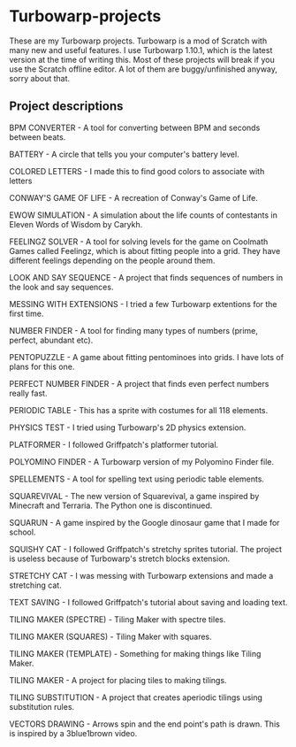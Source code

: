 # Turbowarp-projects
These are my Turbowarp projects. Turbowarp is a mod of Scratch with many new and useful features. I use Turbowarp 1.10.1, which is the latest version at the time of writing this. Most of these projects will break if you use the Scratch offline editor. A lot of them are buggy/unfinished anyway, sorry about that.

## Project descriptions
BPM CONVERTER - A tool for converting between BPM and seconds between beats.

BATTERY - A circle that tells you your computer's battery level.

COLORED LETTERS - I made this to find good colors to associate with letters

CONWAY'S GAME OF LIFE - A recreation of Conway's Game of Life.

EWOW SIMULATION - A simulation about the life counts of contestants in Eleven Words of Wisdom by Carykh.

FEELINGZ SOLVER - A tool for solving levels for the game on Coolmath Games called Feelingz, which is about fitting people into a grid. They have different feelings depending on the people around them.

LOOK AND SAY SEQUENCE - A project that finds sequences of numbers in the look and say sequences.

MESSING WITH EXTENSIONS - I tried a few Turbowarp extentions for the first time.

NUMBER FINDER - A tool for finding many types of numbers (prime, perfect, abundant etc).

PENTOPUZZLE - A game about fitting pentominoes into grids. I have lots of plans for this one.

PERFECT NUMBER FINDER - A project that finds even perfect numbers really fast.

PERIODIC TABLE - This has a sprite with costumes for all 118 elements.

PHYSICS TEST - I tried using Turbowarp's 2D physics extension.

PLATFORMER - I followed Griffpatch's platformer tutorial.

POLYOMINO FINDER - A Turbowarp version of my Polyomino Finder file.

SPELLEMENTS - A tool for spelling text using periodic table elements.

SQUAREVIVAL - The new version of Squarevival, a game inspired by Minecraft and Terraria. The Python one is discontinued. 

SQUARUN - A game inspired by the Google dinosaur game that I made for school.

SQUISHY CAT - I followed Griffpatch's stretchy sprites tutorial. The project is useless because of Turbowarp's stretch blocks extension.

STRETCHY CAT - I was messing with Turbowarp extensions and made a stretching cat.

TEXT SAVING - I followed Griffpatch's tutorial about saving and loading text.

TILING MAKER (SPECTRE) - Tiling Maker with spectre tiles.

TILING MAKER (SQUARES) - Tiling Maker with squares.

TILING MAKER (TEMPLATE) - Something for making things like Tiling Maker.

TILING MAKER - A project for placing tiles to making tilings.

TILING SUBSTITUTION - A project that creates aperiodic tilings using substitution rules.

VECTORS DRAWING - Arrows spin and the end point's path is drawn. This is inspired by a 3blue1brown video.
